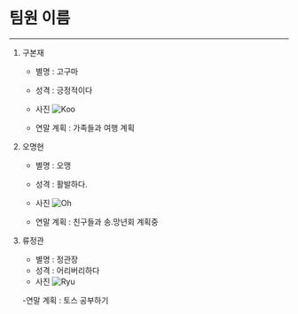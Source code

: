 # 팀원 이름

---
1. 구본재 
    - 별명 : 고구마
    - 성격 : 긍정적이다
    - 사진 
          ![Koo](https://github.com/quickview/ssafy_daejeon_4_6/blob/master/img/koo.jpg?raw=true)
          
          
        
      
    
    - 연말 계획 : 가족들과 여행 계획


2. 오명현 
    - 별명 : 오맹
    - 성격 : 활발하다.
    - 사진 
            ![Oh](https://github.com/quickview/ssafy_daejeon_4_6/blob/master/img/oh.png)
    
    - 연말 계획 : 친구들과 송.망년회 계획중
    

3. 류정관 
    - 별명 : 정관장
    - 성격 : 어리버리하다
    - 사진 
            ![Ryu](https://github.com/quickview/ssafy_daejeon_4_6/blob/master/img/ryu.jpg)
    
    -연말 계획 : 토스 공부하기
